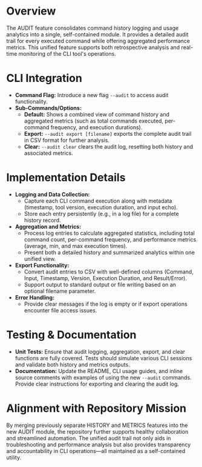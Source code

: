 # Overview
The AUDIT feature consolidates command history logging and usage analytics into a single, self-contained module. It provides a detailed audit trail for every executed command while offering aggregated performance metrics. This unified feature supports both retrospective analysis and real-time monitoring of the CLI tool's operations.

# CLI Integration
- **Command Flag:** Introduce a new flag `--audit` to access audit functionality.
- **Sub-Commands/Options:**
  - **Default:** Shows a combined view of command history and aggregated metrics (such as total commands executed, per-command frequency, and execution durations).
  - **Export:** `--audit export [filename]` exports the complete audit trail in CSV format for further analysis.
  - **Clear:** `--audit clear` clears the audit log, resetting both history and associated metrics.

# Implementation Details
- **Logging and Data Collection:**
  - Capture each CLI command execution along with metadata (timestamp, tool version, execution duration, and input echo).
  - Store each entry persistently (e.g., in a log file) for a complete history record.
- **Aggregation and Metrics:**
  - Process log entries to calculate aggregated statistics, including total command count, per-command frequency, and performance metrics (average, min, and max execution times).
  - Present both a detailed history and summarized analytics within one unified view.
- **Export Functionality:**
  - Convert audit entries to CSV with well-defined columns (Command, Input, Timestamp, Version, Execution Duration, and Result/Error).
  - Support output to standard output or file writing based on an optional filename parameter.
- **Error Handling:**
  - Provide clear messages if the log is empty or if export operations encounter file access issues.

# Testing & Documentation
- **Unit Tests:** Ensure that audit logging, aggregation, export, and clear functions are fully covered. Tests should simulate various CLI sessions and validate both history and metrics outputs.
- **Documentation:** Update the README, CLI usage guides, and inline source comments with examples of using the new `--audit` commands. Provide clear instructions for exporting and clearing the audit log.

# Alignment with Repository Mission
By merging previously separate HISTORY and METRICS features into the new AUDIT module, the repository further supports healthy collaboration and streamlined automation. The unified audit trail not only aids in troubleshooting and performance analysis but also provides transparency and accountability in CLI operations—all maintained as a self-contained utility.